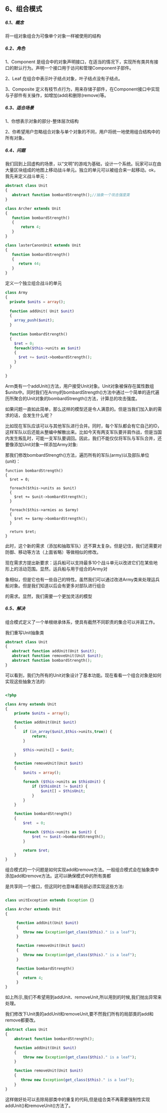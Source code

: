 <h2 id="composite">6、组合模式</h2>

<h5 id="what-is-composite">6.1、概念</h5>

将一组对象组合为可像单个对象一样被使用的结构

<h5 id="composite-roles">6.2、角色</h5>

1、Component 是组合中的对象声明接口，在适当的情况下，实现所有类共有接口的默认行为。声明一个接口用于访问和管理Component子部件。

2、Leaf 在组合中表示叶子结点对象，叶子结点没有子结点。

3、Composite 定义有枝节点行为，用来存储子部件，在Component接口中实现与子部件有关操作，如增加(add)和删除(remove)等。

<h5 id="when-use-composite">6.3、适合场景</h5>
 
1、你想表示对象的部分-整体层次结构

2、你希望用户忽略组合对象与单个对象的不同，用户将统一地使用组合结构中的所有对象。
 
 <h5 id="issue-composite">6.4、问题</h5>
 
 我们回到上回虚构的场景，以“文明”的游戏为基础，设计一个系统。玩家可以在由大量区块组成的地图上移动战斗单元。独立的单元可以被组合来一起移动。ok，我先来定义战斗单元：
 
 ```php
 abstract class Unit
 {
    abstract function bombardStrength();//抽象一个攻击强度类
 }

class Archer extends Unit
{
    function bombardStrength()
    {
        return 4;
    }
}

class lasterCanonUnit extends Unit
{
    function bombardStrength()
    {
       return 44;
    }
}
```

定义一个独立组合战斗的单元

```php
class Army
{
  private $units = array();
  
  function addUnit( Unit $unit)
  {
    array_push($unit);
  }
  
  function bombardStrength()
  {
    $ret = 0;
    foreach($this->units as $unit)
    {
      $ret += $unit->bombardStrength();
    }
  }
  
}
```

Arm类有一个addUnit()方法，用户接受Unit对象。Unit对象被保存在属性数组$units中。同时我们在Army的bombardStrength()方法中通过一个简单的迭代遍历所聚合的Unit对象的bombardStrength()方法，计算总的攻击强度。

如果问题一直如此简单，那么这样的模型还是令人满意的。但是当我们加入新的需求的话，会发生什么呢？

比如现在军队应该可以与其他军队进行合并。同时，每个军队都会有它自己的ID，这样军队以后还能从整编中解散出来。比如今天有两支军队要并肩作战，但是当国内发生叛乱时，可能一支军队要调回。因此，我们不能仅仅将军队与军队合并，还要像添加Unit对象一样添加Army对象:

那我们修改bombardStrength()方法，遍历所有的军队(army)以及部队单位(unit)：

```
function bombardStrength()
{
  $ret = 0;
  
  foreach($this->units as $unit)
  {
    $ret += $unit->bombardStrength();
  }
  
  foreach($this->armies as $army)
  {
    $ret += $army->bombardStrength();
  }
  
  return $ret;
}
```

此时，这个新的需求（添加和抽取军队）还不算太复杂。但是记住，我们还需要对防御、移动等方法（上面省略）等做相似的修改。

现在需求方提出新要求：运兵船可以支持最多10个战斗单元以改进它们在某些地形上的活动范围。显然，运兵船与用于组合的Army对

象相似，但是它也有一些自己的特性。虽然我们可以通过改进Army类来处理运兵船对象。但是我们知道以后会有更多对部队进行组合

的需求。显然，我们需要一个更加灵活的模型

<h5 id="solution-composite">6.5、解决</h5>

组合模式定义了一个单根继承体系，使具有截然不同职责的集合可以并肩工作。

我们重写Unit抽象类

```php
abstract class Unit
{
   abstract function addUnit(Unit $unit);
   abstract function removeUnit(Unit $unit);
   abstract function bombardStrength();
}
```

可以看到，我们为所有的Unit对象设计了基本功能。现在看看一个组合对象是如何实现这些抽象方法的:

```php

<?php 

class Army extends Unit
{
    private $units = array();

    function addUnit(Unit $unit)
    {
        if (in_array($unit,$this->units,true)) {
            return;
        }

        $this->units[] = $unit;
    }

    function removeUnit(Unit $unit)
    {
        $units = array();

        foreach ($this->units as $thisUnit) {
            if ($thisUnit != $unit) {
                $unit[] = $thisUnit;
            }
        }
    }

    function bombardStrength()
    {
        $ret  = 0;

        foreach ($this->units as $unit) {
            $ret += $unit->bombardStrength();
        }

        return $ret;
    }
}


```

组合模式的一个问题是如何实现add和remove方法。一般组合模式会在抽象类中添加add和remove方法。这可以确保模式中的所有类都

是共享同一个接口，但这同时也意味着局部必须实现这些方法:

```php

class unitException extends Exception {}

class Archer extends Unit
{

     function addUnit(Unit $unit)
     {
        throw new Exception(get_class($this)." is a leaf");
     }

     function removeUnit(Unit $unit)
     {
        throw new Exception(get_class($this)." is a leaf");
     }

     function bombardStrength()
     {
        return 4;
     }
}

```

如上所示,我们不希望用到addUnit、removeUnit,所以用到的时候,我们抛出异常来处理。

我们修改下Unit类的addUnit和removeUnit,要不然我们所有的局部类的add和remove都要改。

```php
abstract class Unit
{
    abstract function bombardStrength();

    function addUnit(Unit $unit)
    {
        throw new Exception(get_class($this)." is a leaf");
    }

    function removeUnit(Unit $unit)
    {
       throw new Exception(get_class($this)." is a leaf");
    }
}
```
这样做好处可以去除局部类中的重复的代码,但是组合类不再需要强制性实现addUnit()和removeUnit()方法了。

